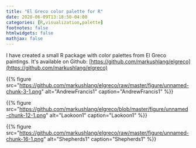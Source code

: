 ```yaml
---
title: "El Greco color palette for R"
date: 2020-06-09T13:18:50-04:00
categories: [R,visualization,palette]
footnotes: false
htmlwidgets: false
mathjax: false
---
```


I have created a small R package with color palettes from El Greco paintings. It's available on Github:
[https://github.com/markushlang/elgreco](https://github.com/markushlang/elgreco)

{{% figure src="https://github.com/markushlang/elgreco/raw/master/figure/unnamed-chunk-3-1.png" alt="AndrewFrancis1" caption="AndrewFrancis1" %}}

{{% figure src="https://github.com/markushlang/elgreco/blob/master/figure/unnamed-chunk-12-1.png" alt="Laokoon1" caption="Laokoon1" %}}

{{% figure src="https://github.com/markushlang/elgreco/raw/master/figure/unnamed-chunk-16-1.png" alt="Shepherds1" caption="Shepherds1" %}}
